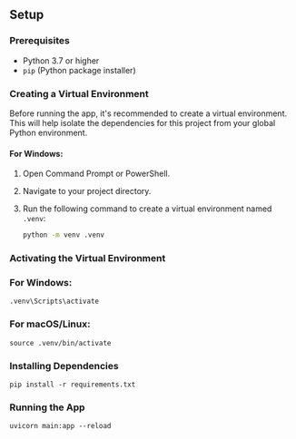 ## Setup

### Prerequisites

- Python 3.7 or higher
- `pip` (Python package installer)

### Creating a Virtual Environment

Before running the app, it's recommended to create a virtual environment. This will help isolate the dependencies for this project from your global Python environment.

#### For Windows:

1. Open Command Prompt or PowerShell.
2. Navigate to your project directory.
3. Run the following command to create a virtual environment named `.venv`:

   ```bash
   python -m venv .venv
   ```

### Activating the Virtual Environment

### For Windows:

    .venv\Scripts\activate

### For macOS/Linux:

    source .venv/bin/activate

### Installing Dependencies

    pip install -r requirements.txt

### Running the App

    uvicorn main:app --reload
